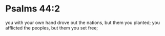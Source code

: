 # Psalms 44:2

you with your own hand drove out the nations, but them you planted; you afflicted the peoples, but them you set free;
